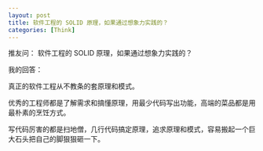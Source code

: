 ```yaml
---
layout: post
title: 软件工程的 SOLID 原理，如果通过想象力实践的？
categories: [Think]
---
```


推友问： 软件工程的 SOLID 原理，如果通过想象力实践的？

我的回答：

真正的软件工程从不教条的套原理和模式。

优秀的工程师都是了解需求和搞懂原理，用最少代码写出功能，高端的菜品都是用最朴素的烹饪方式。

写代码厉害的都是扫地僧，几行代码搞定原理，追求原理和模式，容易搬起一个巨大石头把自己的脚狠狠砸一下。
